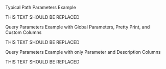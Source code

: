 Typical Path Parameters Example

<!-- spec_insert_start
api: search
component: path_parameters
-->
THIS
    TEXT
        SHOULD
            BE
                REPLACED
<!-- spec_insert_end -->

Query Parameters Example with Global Parameters, Pretty Print, and Custom Columns

<!-- spec_insert_start
api: search
component: query_parameters
include_global: true
pretty: true
columns: Type, Parameter, Description, Required, Default
-->
  THIS TEXT SHOULD BE REPLACED
<!-- spec_insert_end -->

Query Parameters Example with only Parameter and Description Columns

<!-- spec_insert_start
api: search
component: query_parameters
columns: Parameter, Description
-->
THIS
TEXT
SHOULD
BE
REPLACED
<!-- spec_insert_end -->
